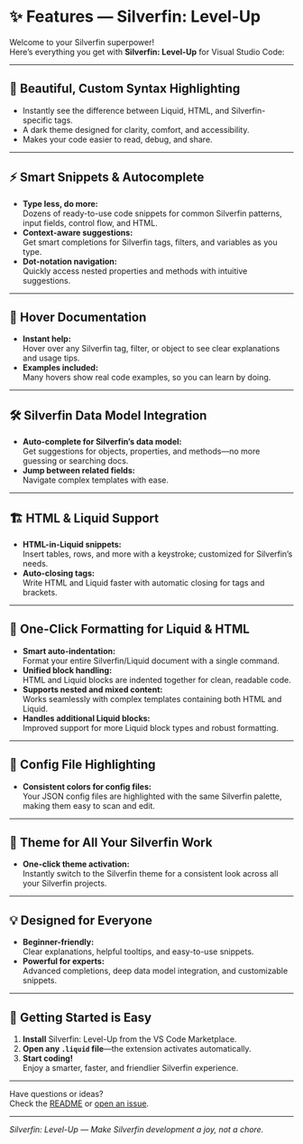 # ✨ Features — Silverfin: Level-Up

Welcome to your Silverfin superpower!  
Here’s everything you get with **Silverfin: Level-Up** for Visual Studio Code:

---

## 🎨 Beautiful, Custom Syntax Highlighting

- Instantly see the difference between Liquid, HTML, and Silverfin-specific tags.
- A dark theme designed for clarity, comfort, and accessibility.
- Makes your code easier to read, debug, and share.

---

## ⚡ Smart Snippets & Autocomplete

- **Type less, do more:**  
  Dozens of ready-to-use code snippets for common Silverfin patterns, input fields, control flow, and HTML.
- **Context-aware suggestions:**  
  Get smart completions for Silverfin tags, filters, and variables as you type.
- **Dot-notation navigation:**  
  Quickly access nested properties and methods with intuitive suggestions.

---

## 🧠 Hover Documentation

- **Instant help:**  
  Hover over any Silverfin tag, filter, or object to see clear explanations and usage tips.
- **Examples included:**  
  Many hovers show real code examples, so you can learn by doing.

---

## 🛠️ Silverfin Data Model Integration

- **Auto-complete for Silverfin’s data model:**  
  Get suggestions for objects, properties, and methods—no more guessing or searching docs.
- **Jump between related fields:**  
  Navigate complex templates with ease.

---

## 🏗️ HTML & Liquid Support

- **HTML-in-Liquid snippets:**  
  Insert tables, rows, and more with a keystroke; customized for Silverfin’s needs.
- **Auto-closing tags:**  
  Write HTML and Liquid faster with automatic closing for tags and brackets.

---

## 🧹 One-Click Formatting for Liquid & HTML

- **Smart auto-indentation:**  
  Format your entire Silverfin/Liquid document with a single command.
- **Unified block handling:**  
  HTML and Liquid blocks are indented together for clean, readable code.
- **Supports nested and mixed content:**  
  Works seamlessly with complex templates containing both HTML and Liquid.
- **Handles additional Liquid blocks:**  
  Improved support for more Liquid block types and robust formatting.

---

## 📝 Config File Highlighting

- **Consistent colors for config files:**  
  Your JSON config files are highlighted with the same Silverfin palette, making them easy to scan and edit.

---

## 👀 Theme for All Your Silverfin Work

- **One-click theme activation:**  
  Instantly switch to the Silverfin theme for a consistent look across all your Silverfin projects.

---

## 💡 Designed for Everyone

- **Beginner-friendly:**  
  Clear explanations, helpful tooltips, and easy-to-use snippets.
- **Powerful for experts:**  
  Advanced completions, deep data model integration, and customizable snippets.

---

## 🚀 Getting Started is Easy

1. **Install** Silverfin: Level-Up from the VS Code Marketplace.
2. **Open any `.liquid` file**—the extension activates automatically.
3. **Start coding!**  
   Enjoy a smarter, faster, and friendlier Silverfin experience.

---

Have questions or ideas?  
Check the [README](./README.md) or [open an issue](https://github.com/ahooghe/Silverfin---LvlUp/issues).

---

*Silverfin: Level-Up — Make Silverfin development a joy, not a chore.*